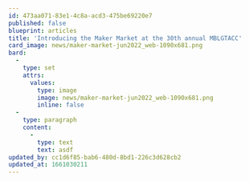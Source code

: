 ```yaml
---
id: 473aa071-83e1-4c8a-acd3-475be69220e7
published: false
blueprint: articles
title: 'Introducing the Maker Market at the 30th annual MBLGTACC'
card_image: news/maker-market-jun2022_web-1090x681.png
bard:
  -
    type: set
    attrs:
      values:
        type: image
        image: news/maker-market-jun2022_web-1090x681.png
        inline: false
  -
    type: paragraph
    content:
      -
        type: text
        text: asdf
updated_by: cc1d6f85-bab6-480d-8bd1-226c3d628cb2
updated_at: 1661030211
---
```

